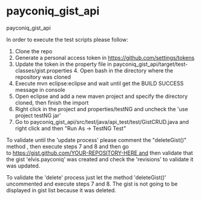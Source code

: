 # payconiq_gist_api
payconiq_gist_api

In order to execute the test scripts please follow: 
1. Clone the repo
2. Generate a personal access token in https://github.com/settings/tokens
3. Update the token in the property file in payconiq_gist_api/target/test-classes/gist.properties
4. Open bash in the directory where the repository was cloned
5. Execute mvn eclipse:eclipse and wait until get the BUILD SUCCESS message in console
6. Open eclipse and add a new maven project and specify the directory cloned, then finish the import
7. Right click in the project and properties/testNG and uncheck the 'use project testNG jar'
8. Go to payconiq_gist_api/src/test/java/api_test/test/GistCRUD.java and right click and then "Run As -> TestNG Test"

To validate until the 'update process' please comment the "deleteGist()" method , then execute steps 7 and 8 and then go to https://gist.github.com/YOUR-REPOSITORY-HERE and then validate that the gist 'elvis.payconiq' was created and check the 'revisions' to validate it was updated.

To validate the 'delete' process just let the method 'deleteGist()' uncommented and execute steps 7 and 8. The gist is not going to be displayed in gist list because it was deleted.
